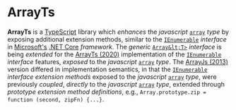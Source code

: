 # ArrayTs
**ArrayTs** is a [TypeScript](http://www.typescriptlang.org/) library which *enhances* the *javascript* [`array`](https://www.w3schools.com/js/js_arrays.asp) *type* by exposing additional extension methods, similar to the [`IEnumerable`](https://docs.microsoft.com/en-us/dotnet/api/system.linq.enumerable?view=netframework-4.8) *interface* in [Microsoft's](https://www.microsoft.com/en-us/) [.NET Core](https://docs.microsoft.com/en-us/dotnet/core/) *framework*. The *generic* [`Array&lt;T>`](https://www.typescriptlang.org/docs/handbook/generics.html) *interface* is being *extended* for the [ArrayTs (2020)](https://github.com/EmptyCubes/Array.js) implementation of the [`IEnumerable`](https://docs.microsoft.com/en-us/dotnet/api/system.linq.enumerable?view=netframework-4.8) *interface* features, *exposed* to the *javascript* [`array`](https://www.w3schools.com/js/js_arrays.asp) *type*. The [ArrayJs (2013)](https://github.com/EmptyCubes/Array.js) version differed in implementation semantics, in that the [`IEnumerable`](https://docs.microsoft.com/en-us/dotnet/api/system.linq.enumerable?view=netframework-4.8) *interface extension methods* exposed to the *javascript* [`array`](https://www.w3schools.com/js/js_arrays.asp) *type*, were previously *coupled*, *directly* to the *javascript* [`array`](https://www.w3schools.com/js/js_arrays.asp) *type*, extended through *prototype extension method definitions*, e.g., `Array.prototype.zip = function (second, zipFn) {...}`.
